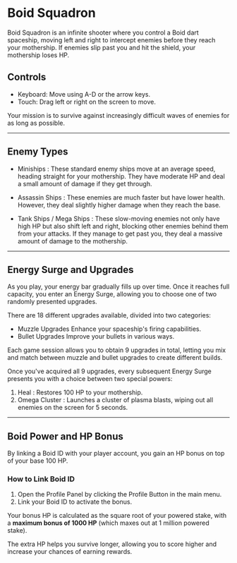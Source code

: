 # Boid Squadron

Boid Squadron is an infinite shooter where you control a Boid dart spaceship, moving left and right to intercept enemies before they reach your mothership. If enemies slip past you and hit the shield, your mothership loses HP.

## Controls  
- Keyboard: Move using A-D or the arrow keys.  
- Touch: Drag left or right on the screen to move.  

Your mission is to survive against increasingly difficult waves of enemies for as long as possible.  

---

## Enemy Types  

- Miniships : These standard enemy ships move at an average speed, heading straight for your mothership. They have moderate HP and deal a small amount of damage if they get through.  

- Assassin Ships : These enemies are much faster but have lower health. However, they deal slightly higher damage when they reach the base.  

- Tank Ships / Mega Ships : These slow-moving enemies not only have high HP but also shift left and right, blocking other enemies behind them from your attacks. If they manage to get past you, they deal a massive amount of damage to the mothership.  

---

## Energy Surge and Upgrades  

As you play, your energy bar gradually fills up over time. Once it reaches full capacity, you enter an Energy Surge, allowing you to choose one of two randomly presented upgrades.  

There are 18 different upgrades available, divided into two categories:  
- Muzzle Upgrades  Enhance your spaceship's firing capabilities.  
- Bullet Upgrades  Improve your bullets in various ways.  

Each game session allows you to obtain 9 upgrades in total, letting you mix and match between muzzle and bullet upgrades to create different builds.  

Once you've acquired all 9 upgrades, every subsequent Energy Surge presents you with a choice between two special powers:  
1. Heal : Restores 100 HP to your mothership.  
2. Omega Cluster : Launches a cluster of plasma blasts, wiping out all enemies on the screen for 5 seconds.  

---

## Boid Power and HP Bonus  

By linking a Boid ID with your player account, you gain an HP bonus on top of your base 100 HP.  

### How to Link Boid ID  
1. Open the Profile Panel by clicking the Profile Button in the main menu.  
2. Link your Boid ID to activate the bonus.  

Your bonus HP is calculated as the square root of your powered stake, with a **maximum bonus of 1000 HP** (which maxes out at 1 million powered stake).  

The extra HP helps you survive longer, allowing you to score higher and increase your chances of earning rewards.
